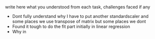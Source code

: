 write here what you understood from each task, challenges faced if any
- Dont fully understand why I have to put another standardscaler and some places we use transpose of matrix but some places we dont 
- Found it tough to do the fit part initially in linear regression 
- Why in 
